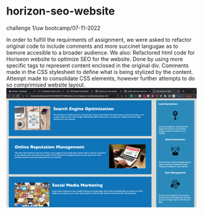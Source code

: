 # horizon-seo-website

challenge 1/uw bootcamp/07-11-2022

In order to fulfill the requirments of assignment, we were asked to refactor original code to include comments and more succinet langugae as to bemore accesible to a broader audience. 
We also:
Refactored html code for Horiseon website to optimize SEO for the website.
Done by using more specific tags to represent content enclosed in the original div.
Comments made in the CSS stylesheet to define what is being stylized by the content. 
  Attempt made to consolidate CSS elements, however further attempts to do so comprimised website layout. 
![my screenshot](./assets/images/myscreenshot.png)
